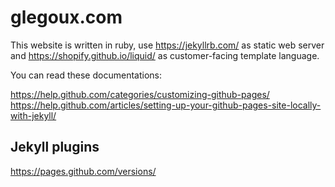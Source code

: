 # glegoux.com

This website is written in ruby, use https://jekyllrb.com/ as static web server and https://shopify.github.io/liquid/ as customer-facing template language.

You can read these documentations:

https://help.github.com/categories/customizing-github-pages/  
https://help.github.com/articles/setting-up-your-github-pages-site-locally-with-jekyll/

## Jekyll plugins

https://pages.github.com/versions/
